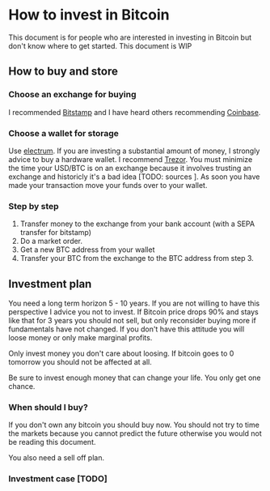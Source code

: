 # How to invest in Bitcoin
This document is for people who are interested in investing in Bitcoin but don't know where to get started. This document is WIP

## How to buy and store
### Choose an exchange for buying
I recommended [Bitstamp](http://bitstamp.net/) and I have heard others recommending [Coinbase](https://www.coinbase.com/join). 

### Choose a wallet for storage
Use [electrum](https://electrum.org/#home). If you are investing a substantial amount of money, I strongly advice to buy a hardware wallet. I recommend [Trezor](https://trezor.io/). You must minimize the time your USD/BTC is on an exchange because it involves trusting an exchange and historicly it's a bad idea [TODO: sources ]. As soon you have made your transaction move your funds over to your wallet. 

### Step by step

1. Transfer money to the exchange from your bank account (with a SEPA transfer for bitstamp)
2. Do a market order.
3. Get a new BTC address from your wallet
4. Transfer your BTC from the exchange to the BTC address from step 3.

## Investment plan

You need a long term horizon 5 - 10 years. If you are not willing to have this perspective I advice you not to invest. If Bitcoin price drops 90% and stays like that for 3 years you should not sell, but only reconsider buying more if fundamentals have not changed. If you don't have this attitude you will loose money or only make marginal profits. 

Only invest money you don't care about loosing. If bitcoin goes to 0 tomorrow you should not be affected at all.

Be sure to invest enough money that can change your life. You only get one chance.

### When should I buy? 
If you don't own any bitcoin you should buy now. You should not try to time the markets because you cannot predict the future otherwise you would not be reading this document.

You also need a sell off plan. 

### Investment case [TODO]
